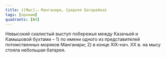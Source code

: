 ```yaml
---
title: ⦗[Мыс]⒯ Манганари, Средняя Батарейка⦘
tags: [ороним]
quadrants: [Ж4]
---
```


Невысокий скалистый выступ побережья между Казачьей и Камышовой бухтами – 1) по
имени одного из представителей потомственных моряков Манганари; 2) в конце
ХIХ–нач. ХХ в. на мысу стояла небольшая батарея.
